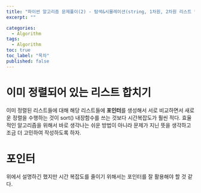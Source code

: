 ```yaml
---
title: "파이썬 알고리즘 문제풀이(2) - 탐색&시뮬레이션(string, 1차원, 2차원 리스트 탐색 )"
excerpt: ""

categories:
  - Algorithm
tags:
  - Algorithm
toc: true
toc_label: "목차"
published: false
---
```


# 이미 정렬되어 있는 리스트 합치기

이미 정렬된 리스트들에 대해 해당 리스트들에 **포인터**를 생성해서 서로 비교하면서 새로운 정렬을 수행하는 것이 sort() 내장함수를 쓰는 것보다 시간복잡도가 훨씬 적다. 효율적인 알고리즘을 위해서 바로 생각나는 쉬운 방법이 아니라 문제가 지닌 뜻을 생각하고 조금 더 고민하여 작성하도록 하자.

# 포인터

위에서 설명하긴 했지만 시간 복잡도를 줄이기 위해서는 포인터를 잘 활용해야 할 것 같다. 